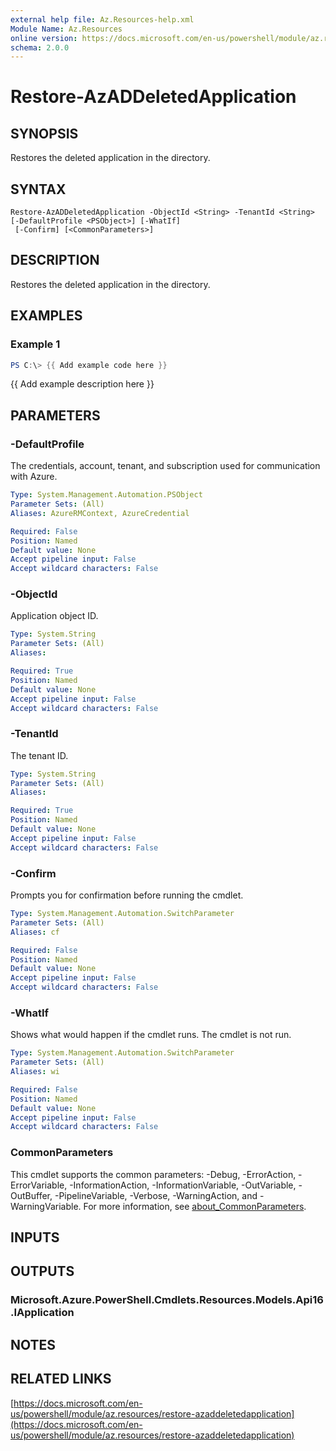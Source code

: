 ```yaml
---
external help file: Az.Resources-help.xml
Module Name: Az.Resources
online version: https://docs.microsoft.com/en-us/powershell/module/az.resources/restore-azaddeletedapplication
schema: 2.0.0
---
```


# Restore-AzADDeletedApplication

## SYNOPSIS
Restores the deleted application in the directory.

## SYNTAX

```
Restore-AzADDeletedApplication -ObjectId <String> -TenantId <String> [-DefaultProfile <PSObject>] [-WhatIf]
 [-Confirm] [<CommonParameters>]
```

## DESCRIPTION
Restores the deleted application in the directory.

## EXAMPLES

### Example 1
```powershell
PS C:\> {{ Add example code here }}
```

{{ Add example description here }}

## PARAMETERS

### -DefaultProfile
The credentials, account, tenant, and subscription used for communication with Azure.

```yaml
Type: System.Management.Automation.PSObject
Parameter Sets: (All)
Aliases: AzureRMContext, AzureCredential

Required: False
Position: Named
Default value: None
Accept pipeline input: False
Accept wildcard characters: False
```

### -ObjectId
Application object ID.

```yaml
Type: System.String
Parameter Sets: (All)
Aliases:

Required: True
Position: Named
Default value: None
Accept pipeline input: False
Accept wildcard characters: False
```

### -TenantId
The tenant ID.

```yaml
Type: System.String
Parameter Sets: (All)
Aliases:

Required: True
Position: Named
Default value: None
Accept pipeline input: False
Accept wildcard characters: False
```

### -Confirm
Prompts you for confirmation before running the cmdlet.

```yaml
Type: System.Management.Automation.SwitchParameter
Parameter Sets: (All)
Aliases: cf

Required: False
Position: Named
Default value: None
Accept pipeline input: False
Accept wildcard characters: False
```

### -WhatIf
Shows what would happen if the cmdlet runs.
The cmdlet is not run.

```yaml
Type: System.Management.Automation.SwitchParameter
Parameter Sets: (All)
Aliases: wi

Required: False
Position: Named
Default value: None
Accept pipeline input: False
Accept wildcard characters: False
```

### CommonParameters
This cmdlet supports the common parameters: -Debug, -ErrorAction, -ErrorVariable, -InformationAction, -InformationVariable, -OutVariable, -OutBuffer, -PipelineVariable, -Verbose, -WarningAction, and -WarningVariable. For more information, see [about_CommonParameters](http://go.microsoft.com/fwlink/?LinkID=113216).

## INPUTS

## OUTPUTS

### Microsoft.Azure.PowerShell.Cmdlets.Resources.Models.Api16.IApplication
## NOTES

## RELATED LINKS

[https://docs.microsoft.com/en-us/powershell/module/az.resources/restore-azaddeletedapplication](https://docs.microsoft.com/en-us/powershell/module/az.resources/restore-azaddeletedapplication)

